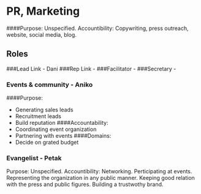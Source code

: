 # PR, Marketing
####Purpose: Unspecified.
Accountibility: Copywriting, press outreach, website, social media, blog.

## Roles

###Lead Link - Dani
###Rep Link - 
###Facilitator - 
###Secretary - 

### Events & community - Aniko
####Purpose:
- Generating sales leads
- Recruitment leads
- Build reputation
####Accountability:
- Coordinating event organization
- Partnering with events
####Domains:
- Decide on grated budget

### Evangelist - Petak
Purpose: Unspecified.
Accountibility: Networking. Perticipating at events. Representing the organization in any public manner. Keeping good relation with the press and public figures. Building a trustwothy brand.
